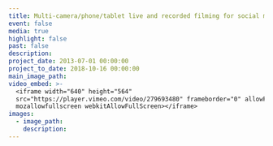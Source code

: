 ```yaml
---
title: Multi-camera/phone/tablet live and recorded filming for social media
event: false
media: true
highlight: false
past: false
description:
project_date: 2013-07-01 00:00:00
project_to_date: 2018-10-16 00:00:00
main_image_path:
video_embed: >-
  <iframe width="640" height="564"
  src="https://player.vimeo.com/video/279693480" frameborder="0" allowFullScreen
  mozallowfullscreen webkitAllowFullScreen></iframe>
images:
  - image_path:
    description:
---
```


